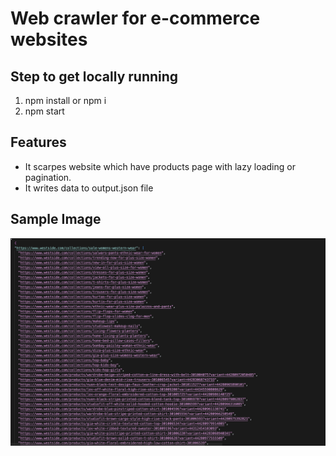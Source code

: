 # Web crawler for e-commerce websites

## Step to get locally running

1. npm install or npm i
2. npm start

## Features
- It scarpes website which have products page with lazy loading or pagination.
- It writes data to output.json file

## Sample Image

![Sample image](/Sample.png "Sample")